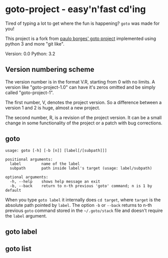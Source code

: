 goto-project - easy'n'fast cd'ing
=================================

Tired of typing a lot to get where the fun is happening? `goto` was made for you!

This project is a fork from [paulo borges' goto project](https://github.com/pauloborges/goto) implemented using python 3 and more "git like".

Version: 0.0
Python: 3.2


Version numbering scheme
------------------------

The version number is in the format V.R, starting from 0 with no limits. A version like "goto-project-1.0" can have it's zeros omitted and be simply called "goto-project-1".

The first number, V, denotes the project version. So a difference between a version 1 and 2 is huge, almost a new project.

The second number, R, is a revision of the project version. It can be a small change in some functionality of the project or a patch with bug corrections.


goto
----

    usage: goto [-h] [-b [n]] [label[/[subpath]]]
    
    positional arguments:
      label         name of the label
      subpath       path inside label's target (usage: label/subpath)
    
    optional arguments:
      -h, --help    shows help message an exit
      -b, --back    return to n-th previous 'goto' command; n is 1 by default

When you type `goto label` it internally does `cd target`, where `target` is the absolute path pointed by `label`. The option `-b` or `--back` returns to n-th previous `goto` command stored in the `~/.goto/stack` file and doesn't require the `label` argument.

goto label
----------

goto list
---------
